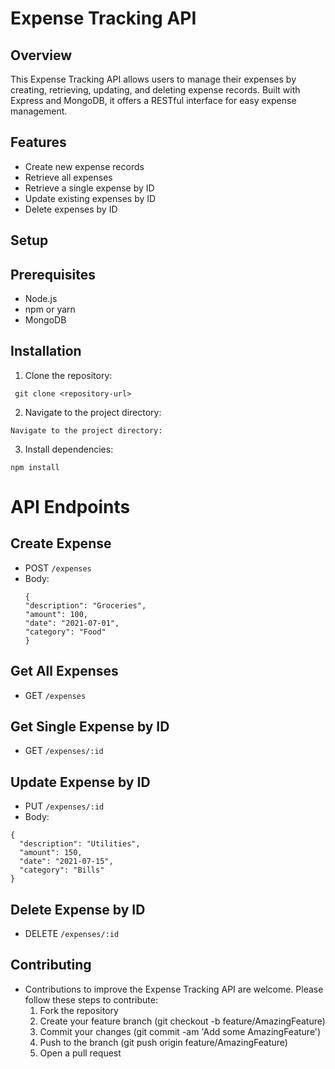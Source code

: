 # Expense Tracking API

## Overview

This Expense Tracking API allows users to manage their expenses by creating, retrieving, updating, and deleting expense records. Built with Express and MongoDB, it offers a RESTful interface for easy expense management.

## Features
- Create new expense records
- Retrieve all expenses
- Retrieve a single expense by ID
- Update existing expenses by ID
- Delete expenses by ID

## Setup

## Prerequisites

- Node.js
- npm or yarn
- MongoDB

## Installation

1. Clone the repository:
```
 git clone <repository-url>
```

2. Navigate to the project directory:
```
Navigate to the project directory:
```

3. Install dependencies:
```
npm install
```


# API Endpoints

## Create Expense
- POST `/expenses`
- Body:
  ```
  {
  "description": "Groceries",
  "amount": 100,
  "date": "2021-07-01",
  "category": "Food"
  }
  ```

## Get All Expenses
- GET `/expenses`
## Get Single Expense by ID
- GET `/expenses/:id`
## Update Expense by ID
- PUT `/expenses/:id`
- Body:
```
{
  "description": "Utilities",
  "amount": 150,
  "date": "2021-07-15",
  "category": "Bills"
}
```
## Delete Expense by ID
- DELETE `/expenses/:id`

## Contributing
- Contributions to improve the Expense Tracking API are welcome. Please follow these steps to contribute:
  1.  Fork the repository
  2.  Create your feature branch (git checkout -b feature/AmazingFeature)
  3.  Commit your changes (git commit -am 'Add some AmazingFeature')
  4.  Push to the branch (git push origin feature/AmazingFeature)
  5.  Open a pull request



